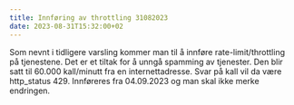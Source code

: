 ```yaml
---
title: Innføring av throttling 31082023
date: 2023-08-31T15:32:00+02
---
```

Som nevnt i tidligere varsling kommer man til å innføre rate-limit/throttling på tjenestene. Det er et tiltak for å unngå spamming av tjenester. Den blir satt til 60.000 kall/minutt fra en internettadresse. Svar på kall vil da være http_status 429. Innføreres fra 04.09.2023 og man skal ikke merke endringen.
